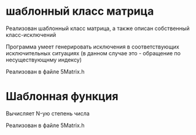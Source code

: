 # шаблонный класс матрица 
Реализован шаблонный класс матрица, а также описан собственный класс-исключений

Программа умеет генерировать исключения в соответствующих исключительных
ситуациях (в данном случае это - обращение по несуществующнму индексу)

Реализован в файле 5Matrix.h

# Шаблонная функция 
Вычисляет N-ую степень числа

Реализован в файле 5Matrix.h
